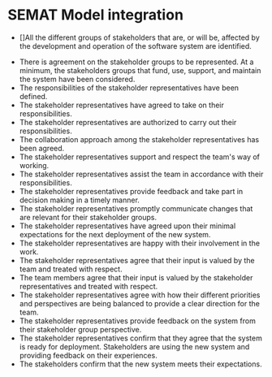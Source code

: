 # SEMAT Model integration

- []All the different groups of stakeholders that are, or will be, affected by the development and operation of the software system are identified.
* There is agreement on the stakeholder groups to be represented. At a minimum, the stakeholders groups that fund, use, support, and maintain the system have been considered.
* The responsibilities of the stakeholder representatives have been defined.
* The stakeholder representatives have agreed to take on their responsibilities.
* The stakeholder representatives are authorized to carry out their responsibilities.
* The collaboration approach among the stakeholder representatives has been agreed.
* The stakeholder representatives support and respect the team's way of working.
* The stakeholder representatives assist the team in accordance with their responsibilities.
* The stakeholder representatives provide feedback and take part in decision making in a timely manner.
* The stakeholder representatives promptly communicate changes that are relevant for their stakeholder groups.
* The stakeholder representatives have agreed upon their minimal expectations for the next deployment of the new system.
* The stakeholder representatives are happy with their involvement in the work.
* The stakeholder representatives agree that their input is valued by the team and treated with respect.
* The team members agree that their input is valued by the stakeholder representatives and treated with respect.
* The stakeholder representatives agree with how their different priorities and perspectives are being balanced to provide a clear direction for the team.
* The stakeholder representatives provide feedback on the system from their stakeholder group perspective.
* The stakeholder representatives confirm that they agree that the system is ready for deployment.
Stakeholders are using the new system and providing feedback on their experiences.
* The stakeholders confirm that the new system meets their expectations.

